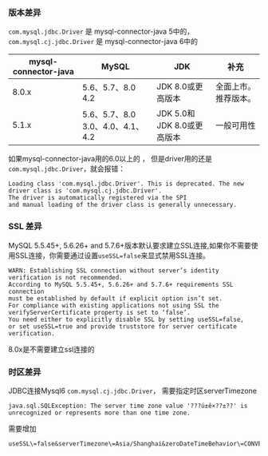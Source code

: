 
### 版本差异

`com.mysql.jdbc.Driver` 是 mysql-connector-java 5中的，   
`com.mysql.cj.jdbc.Driver` 是 mysql-connector-java 6中的

|mysql-connector-java|MySQL|JDK|补充|
|---|---|---|---|
|8.0.x|5.6、5.7、8.0 4.2|JDK 8.0或更高版本|全面上市。推荐版本。|
|5.1.x|5.6、5.7、8.0 3.0、4.0、4.1、4.2|JDK 5.0和JDK 8.0或更高版本|一般可用性|

如果mysql-connector-java用的6.0以上的 ， 但是driver用的还是`com.mysql.jdbc.Driver`，就会报错：
```
Loading class 'com.mysql.jdbc.Driver'. This is deprecated. The new 
driver class is 'com.mysql.cj.jdbc.Driver'. 
The driver is automatically registered via the SPI 
and manual loading of the driver class is generally unnecessary.
```

### SSL 差异

MySQL 5.5.45+, 5.6.26+ and 5.7.6+版本默认要求建立SSL连接,如果你不需要使用SSL连接，你需要通过设置`useSSL=false`来显式禁用SSL连接。
```
WARN: Establishing SSL connection without server’s identity verification is not recommended. 
According to MySQL 5.5.45+, 5.6.26+ and 5.7.6+ requirements SSL connection 
must be established by default if explicit option isn’t set. 
For compliance with existing applications not using SSL the verifyServerCertificate property is set to ‘false’. 
You need either to explicitly disable SSL by setting useSSL=false, 
or set useSSL=true and provide truststore for server certificate verification.
```

8.0x是不需要建立ssl连接的

### 时区差异

JDBC连接Mysql6 `com.mysql.cj.jdbc.Driver`， 需要指定时区serverTimezone

```
java.sql.SQLException: The server time zone value '???ú±ê×??±??' is unrecognized or represents more than one time zone.
```

需要增加
```
useSSL\=false&serverTimezone\=Asia/Shanghai&zeroDateTimeBehavior\=CONVERT_TO_NULL
```